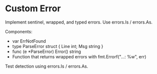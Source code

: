 # Custom Error

Implement sentinel, wrapped, and typed errors. Use errors.Is / errors.As.

Components:
- var ErrNotFound
- type ParseError struct { Line int; Msg string }
- func (e *ParseError) Error() string
- Function that returns wrapped errors with fmt.Errorf("...: %w", err)

Test detection using errors.Is / errors.As.
